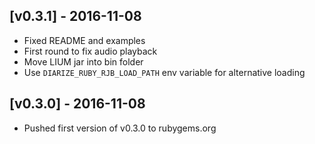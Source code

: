## [v0.3.1] - 2016-11-08

- Fixed README and examples
- First round to fix audio playback
- Move LIUM jar into bin folder
- Use `DIARIZE_RUBY_RJB_LOAD_PATH` env variable for alternative loading

## [v0.3.0] - 2016-11-08

- Pushed first version of v0.3.0 to rubygems.org
